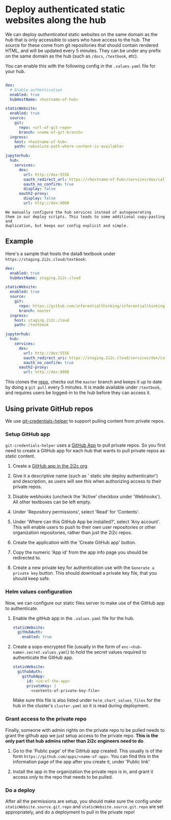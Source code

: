 # Deploy authenticated static websites along the hub

We can deploy *authenticated* static websites on the same domain as the hub
that is only accessible to users who have access to the hub. The source
for these come from git repositories that should contain rendered HTML,
and will be updated every 5 minutes. They can be under any prefix on the
same domain as the hub (such as `/docs`, `/textbook`, etc).

You can enable this with the following config in the `.values.yaml`
file for your hub.

```yaml

dex:
  # Enable authentication
  enabled: true
  hubHostName: <hostname-of-hub>

staticWebsite:
  enabled: true
  source:
    git:
      repo: <url-of-git-repo>
      branch: <name-of-git-branch>
  ingress:
    host: <hostname-of-hub>
    path: <absolute-path-where-content-is-available>

jupyterhub:
  hub:
    services:
      dex:
        url: http://dex:5556
        oauth_redirect_url: https://<hostname-of-hub>/services/dex/callback
        oauth_no_confirm: true
        display: false
      oauth2-proxy:
        display: false
        url: http://dex:9000

```

```{note}
We manually configure the hub services instead of autogenerating
them in our deploy scripts. This leads to some additional copy-pasting and
duplication, but keeps our config explicit and simple.
```

## Example

Here's a sample that hosts the data8 textbook under `https://staging.2i2c.cloud/textbook`:

```yaml
dex:
  enabled: true
  hubHostName: staging.2i2c.cloud

staticWebsite:
  enabled: true
  source:
    git:
      repo: https://github.com/inferentialthinking/inferentialthinking.github.io
      branch: master
  ingress:
    host: staging.2i2c.cloud
    path: /textbook

jupyterhub:
  hub:
    services:
      dex:
        url: http://dex:5556
        oauth_redirect_uri: https://staging.2i2c.cloud/services/dex/callback
        oauth_no_confirm: true
      oauth2-proxy:
        url: http://dex:9000
```

This clones the [repo]( https://github.com/inferentialthinking/inferentialthinking.github.io),
checks out the `master` branch and keeps it up to date by doing a
`git pull` every 5 minutes. It is made available under `/textbook`,
and requires users be logged-in to the hub before they can access it.

## Using private GitHub repos

We use [git-credentials-helper](https://github.com/yuvipanda/git-credential-helpers)
to support pulling content from private repos.

### Setup GitHub app

`git-credentials-helper` uses a [GitHub App](https://docs.github.com/en/developers/apps)
to pull private repos. So you first need to create a GitHub app for each hub that wants
to pull private repos as static content.

1. Create a [GitHub app in the 2i2c org](https://github.com/organizations/2i2c-org/settings/apps/new).

2. Give it a descriptive name (such as '<hub-name> static site deploy
   authenticator') and description, as users will see this when authorizing
   access to their private repos.

3. Disable webhooks (uncheck the 'Active' checkbox under 'Webhooks'). All other
   textboxes can be left empty.

4. Under 'Repository permissions', select 'Read' for 'Contents'.

5. Under 'Where can this GitHub App be installed?', select 'Any account'. This will
   enable users to push to their own user repositories or other organization repositories,
   rather than just the 2i2c repos.

6. Create the application with the 'Create GitHub app' button.

7. Copy the numeric 'App id' from the app info page you should be redirected to.

8. Create a new private key for authentication use with the `Generate a private key`
   button. This should download a private key file, that you should keep safe.

### Helm values configuration

Now, we can configure our static files server to make use of the GitHub app to authenticate.

1. Enable the gitHub app in the `.values.yaml` file for the hub.

   ```yaml
   staticWebsite:
     gitHubAuth:
       enabled: true
   ```

2. Create a sops-encrypted file (usually in the form of
   `enc-<hub-name>.secret.values.yaml`) to hold the secret values required to authenticate
   the GitHub app.

   ```yaml
   staticWebsite:
     githubAuth:
       githubApp:
         id: <id-of-the-app>
         privateKey: |
           <contents-of-private-key-file>
   ```

   Make sure this file is also listed under `helm_chart_values_files` for the hub in
   the cluster's `cluster.yaml` so it is read during deployment.

### Grant access to the private repo

Finally, someone with admin rights on the private repo to be pulled needs to
grant the github app we just setup access to the private repo. **This is the only
part that hub admins rather than 2i2c engineers need to do**.

1. Go to the 'Public page' of the GitHub app created. This usually is of the
   form `https://github.com/apps/<name-of-app>`. You can find this in the information
   page of the app after you create it, under 'Public link'

2. Install the app in the organization the private repo is in, and grant it access
   *only* to the repo that needs to be pulled.

### Do a deploy

After all the permissions are setup, you should make sure the config under
`staticWebsite.source.git.repo` and `staticWebsite.source.git.repo` are set appropriately, and do a deployment
to pull in the private repo!